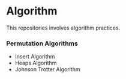 # Algorithm
This repositories involves algorithm practices.

### Permutation Algorithms
  - Insert Algorithm
  - Heaps Algorithm
  - Johnson Trotter Algorithm
